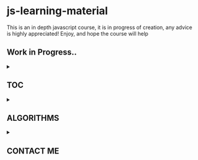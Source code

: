 # js-learning-material

This is an in depth javascript course, it is in progress of creation, any advice is highly appreciated!
Enjoy, and hope the course will help

## Work in Progress..

<details>

<summary>

## TOC &ensp;&ensp;

</summary>

<br>

- [x] [001-js-introduction](https://github.com/puftare/js-learning-material/tree/master/javascript-learing/001-js-introduction)
- [x] [002-data-types](https://github.com/puftare/js-learning-material/tree/master/javascript-learing/002-data-types)
- [x] [003-mathematical-operators](https://github.com/puftare/js-learning-material/tree/master/javascript-learing/003-mathematical-operators)
- [x] [004-boolean-operators](https://github.com/puftare/js-learning-material/tree/master/javascript-learing/004-boolean-operators)
- [x] [005-conditional-statements](https://github.com/puftare/js-learning-material/tree/master/javascript-learing/005-conditional-statements)
- [x] [006-for-loops](https://github.com/puftare/js-learning-material/tree/master/javascript-learing/006-for-loops)
- [x] [007-while-loops](https://github.com/puftare/js-learning-material/tree/master/javascript-learing/007-while-loops)
- [x] [008-functions](https://github.com/puftare/js-learning-material/tree/master/javascript-learing/008-functions)
- [x] [009-arrays](https://github.com/puftare/js-learning-material/tree/master/javascript-learing/009-arrays)
- [x] [010-array-map](https://github.com/puftare/js-learning-material/tree/master/javascript-learing/010-array-map)
- [x] [011-array-filter](https://github.com/puftare/js-learning-material/tree/master/javascript-learing/011-array-filter)
- [x] [012-array-reduce](https://github.com/puftare/js-learning-material/tree/master/javascript-learing/012-array-reduce)
- [x] [013-objects](https://github.com/puftare/js-learning-material/tree/master/javascript-learing/013-objects)
- [x] [014-maps](https://github.com/puftare/js-learning-material/tree/master/javascript-learing/014-maps)
- [x] [015-sets](https://github.com/puftare/js-learning-material/tree/master/javascript-learing/015-sets)
- [x] [016-for-of-loops](https://github.com/puftare/js-learning-material/tree/master/javascript-learing/016-for-of-loops)
- [x] [017-project-blackjack-game](https://github.com/puftare/js-learning-material/tree/master/javascript-learing/017-Project-Blackjack-Game)
- [x] [018-promises](https://github.com/puftare/js-learning-material/tree/master/javascript-learing/018-promises)
- [x] [019-error-handling](https://github.com/puftare/js-learning-material/tree/master/javascript-learing/019-error-handling)
- [x] [020-async-await](https://github.com/puftare/js-learning-material/tree/master/javascript-learing/020-async-await)
- [x] [021-array-object-spread-syntax](https://github.com/puftare/js-learning-material/tree/master/javascript-learing/021-array-object-spread-syntax)
- [x] [022-destructuring-syntax](https://github.com/puftare/js-learning-material/tree/master/javascript-learing/022-destructuring-syntax)
- [x] [023-ternary-operator](https://github.com/puftare/js-learning-material/tree/master/javascript-learing/023-ternary-operator)
- [x] [024-switch-statement](https://github.com/puftare/js-learning-material/tree/master/javascript-learing/024-switch-statement)
- [x] [025-generators](https://github.com/puftare/js-learning-material/tree/master/javascript-learing/025-generators)
- [x] [026-async-generators](https://github.com/puftare/js-learning-material/tree/master/javascript-learing/026-async-generators)
- [x] [027-symbols](https://github.com/puftare/js-learning-material/tree/master/javascript-learing/027-symbols)
- [x] [028-regular-expressions](https://github.com/puftare/js-learning-material/tree/master/javascript-learing/028-regular-expressions)
- [x] [029-modules](https://github.com/puftare/js-learning-material/tree/master/javascript-learing/029-modules)

</details>

<details>

<summary>

## ALGORITHMS &ensp;&ensp;

</summary>

</details>

<details>

<summary>

## CONTACT ME &ensp;&ensp;

</summary>

</details>
